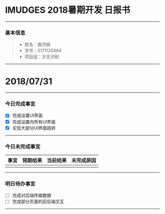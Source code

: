 # IMUDGES 2018暑期开发 日报书
-------


### 基本信息
> * 姓名：曲洪娟
> * 学号：0171120484
> * 项目组：方言识别

-------


# 2018/07/31

-------

### 今日完成事宜
- [x]  完成设置UI界面
- [x]  完成设置内所有UI界面
- [x]  实现大部分UI界面跳转

-----
### 今日未完成事宜


| 事宜     |预期结果| 当前结果  | 未完成原因   | 
| --------   | -----:  | -----:  | :----:  |
|    |   |   |   |


------
### 明日待办事宜
- [ ] 完成对后端传输数据
- [ ] 完成部分页面的前后端交互
-------
